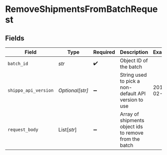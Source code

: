 # RemoveShipmentsFromBatchRequest


## Fields

| Field                                                  | Type                                                   | Required                                               | Description                                            | Example                                                |
| ------------------------------------------------------ | ------------------------------------------------------ | ------------------------------------------------------ | ------------------------------------------------------ | ------------------------------------------------------ |
| `batch_id`                                             | *str*                                                  | :heavy_check_mark:                                     | Object ID of the batch                                 |                                                        |
| `shippo_api_version`                                   | *Optional[str]*                                        | :heavy_minus_sign:                                     | String used to pick a non-default API version to use   | 2018-02-08                                             |
| `request_body`                                         | List[*str*]                                            | :heavy_minus_sign:                                     | Array of shipments object ids to remove from the batch |                                                        |